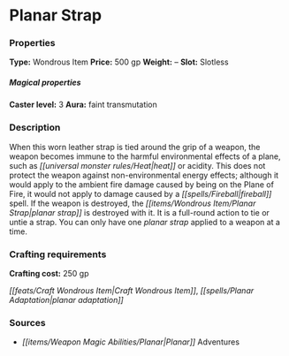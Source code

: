 ﻿---
Title: "Planar Strap"
Type: "Wondrous Item"
Price: "500 gp"
Weight: "–"
Slot: "Slotless"
Caster level: "3"
Aura: "faint transmutation"
Description: |
  "When this worn leather strap is tied around the grip of a weapon, the weapon becomes immune to the harmful environmental effects of a plane, such as heat or acidity. This does not protect the weapon against non-environmental energy effects; although it would apply to the ambient fire damage caused by being on the Plane of Fire, it would not apply to damage caused by a _fireball_ spell. If the weapon is destroyed, the _planar strap_ is destroyed with it. It is a full-round action to tie or untie a strap. You can only have one _planar strap_ applied to a weapon at a time."
Crafting cost: "250 gp"
Sources: "['Planar Adventures']"
---

# Planar Strap

### Properties

**Type:** Wondrous Item **Price:** 500 gp **Weight:** – **Slot:** Slotless

##### Magical properties

**Caster level:** 3 **Aura:** faint transmutation

### Description

When this worn leather strap is tied around the grip of a weapon, the weapon becomes immune to the harmful environmental effects of a plane, such as _[[universal monster rules/Heat|heat]]_ or acidity. This does not protect the weapon against non-environmental energy effects; although it would apply to the ambient fire damage caused by being on the Plane of Fire, it would not apply to damage caused by a _[[spells/Fireball|fireball]]_ spell. If the weapon is destroyed, the _[[items/Wondrous Item/Planar Strap|planar strap]]_ is destroyed with it. It is a full-round action to tie or untie a strap. You can only have one _planar strap_ applied to a weapon at a time.

### Crafting requirements

**Crafting cost:** 250 gp

_[[feats/Craft Wondrous Item|Craft Wondrous Item]]_, _[[spells/Planar Adaptation|planar adaptation]]_

### Sources

* _[[items/Weapon Magic Abilities/Planar|Planar]]_ Adventures